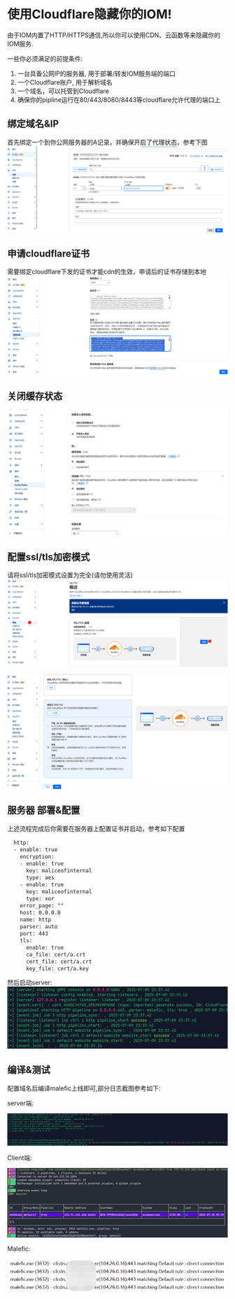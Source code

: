 # 使用Cloudflare隐藏你的IOM!

由于IOM内置了HTTP/HTTPS通信,所以你可以使用CDN、云函数等来隐藏你的IOM服务.


一些你必须满足的前提条件:
1. 一台具备公网IP的服务器, 用于部署/转发IOM服务端的端口
2. 一个Cloudflare账户, 用于解析域名
3. 一个域名，可以托管到Cloudflare
4. 确保你的pipline运行在80/443/8080/8443等cloudflare允许代理的端口上

## 绑定域名&IP
首先绑定一个到你公网服务器的A记录，并确保开启了代理状态，参考下图
![img_13.png](../../assets/advance/usage/domain_front/bind_host_ip.png)

## 申请cloudflare证书
需要绑定cloudflare下发的证书才能cdn的生效，申请后的证书存储到本地
![img_14.png](../../assets/advance/usage/domain_front/save_cert_key.png)

## 关闭缓存状态
![img_2.png](../../assets/advance/usage/domain_front/close_cache.png)

## 配置ssl/tls加密模式

请将ssl/tls加密模式设置为完全(请勿使用灵活)
![img_1.png](../../assets/advance/usage/domain_front/set_encrypt.png)

![img.png](../../assets/advance/usage/domain_front/set_encrypt_2.png)

## 服务器 部署&配置

上述流程完成后你需要在服务器上配置证书并启动，参考如下配置
```angular2html
  http:
  - enable: true
    encryption:
    - enable: true
      key: maliceofinternal
      type: aes
    - enable: true
      key: maliceofinternal
      type: xor
    error_page: ""
    host: 0.0.0.0
    name: http
    parser: auto
    port: 443
    tls:
      enable: true
      ca_file: cert/a.crt
      cert_file: cert/a.crt
      key_file: cert/a.key
```
然后启动server: 
![img_9.png](../../assets/advance/usage/domain_front/start_server.png)

## 编译&测试

配置域名后编译malefic上线即可,部分日志截图参考如下:


server端:

![img_6.png](../../assets/advance/usage/domain_front/server_log.png)

Client端:

![img_8.png](../../assets/advance/usage/domain_front/client_log.png)

Malefic:

![img_10.png](../../assets/advance/usage/domain_front/malefic_log.png)

